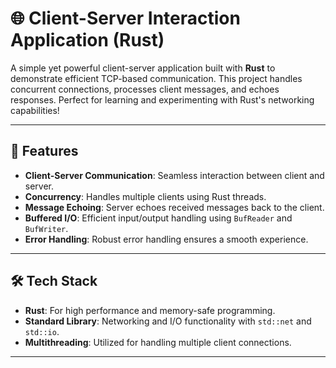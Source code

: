 # 🌐 Client-Server Interaction Application (Rust)  

A simple yet powerful client-server application built with **Rust** to demonstrate efficient TCP-based communication. This project handles concurrent connections, processes client messages, and echoes responses. Perfect for learning and experimenting with Rust's networking capabilities!  

---

## 🌟 Features  
- **Client-Server Communication**: Seamless interaction between client and server.  
- **Concurrency**: Handles multiple clients using Rust threads.  
- **Message Echoing**: Server echoes received messages back to the client.  
- **Buffered I/O**: Efficient input/output handling using `BufReader` and `BufWriter`.  
- **Error Handling**: Robust error handling ensures a smooth experience.  

---

## 🛠️ Tech Stack  

- **Rust**: For high performance and memory-safe programming.  
- **Standard Library**: Networking and I/O functionality with `std::net` and `std::io`.  
- **Multithreading**: Utilized for handling multiple client connections.  

---
